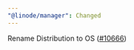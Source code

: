 ```yaml
---
"@linode/manager": Changed
---
```


Rename Distribution to OS ([#10666](https://github.com/linode/manager/pull/10666))
